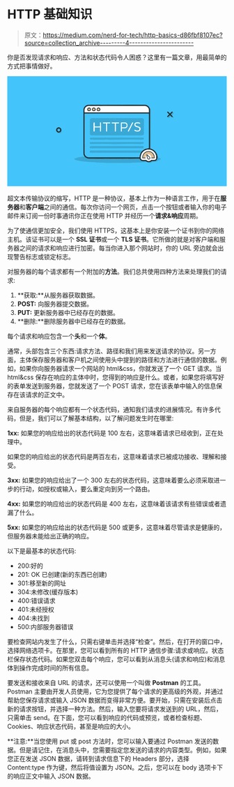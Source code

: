 # HTTP 基础知识

> 原文：<https://medium.com/nerd-for-tech/http-basics-d86fbf8107ec?source=collection_archive---------4----------------------->

你是否发现请求和响应、方法和状态代码令人困惑？这里有一篇文章，用最简单的方式把事情做好。

![](img/a6783ffacc995e3ebfb19ee7141339cb.png)

超文本传输协议的缩写，HTTP 是一种协议，基本上作为一种语言工作，用于在**服务器**和**客户端**之间的通信。每次你访问一个网页，点击一个按钮或者输入你的电子邮件来订阅一份时事通讯你正在使用 HTTP 并经历一个**请求&响应**周期。

为了使通信更加安全，我们使用 HTTPS，这基本上是你安装一个证书到你的网络主机。该证书可以是一个 **SSL 证书**或一个 **TLS 证书**。它所做的就是对客户端和服务器之间的请求和响应进行加密。每当你进入那个网站时，你的 URL 旁边就会出现警告标志或锁定标志。

对服务器的每个请求都有一个附加的**方法**。我们总共使用四种方法来处理我们的请求:

1.  **获取:**从服务器获取数据。
2.  **POST:** 向服务器提交数据。
3.  **PUT:** 更新服务器中已经存在的数据。
4.  **删除:**删除服务器中已经存在的数据。

每个请求和响应包含一个**头**和一个**体**。

通常，头部包含三个东西:请求方法、路径和我们用来发送请求的协议。另一方面，主体保存服务器和客户机之间使用头中提到的路径和方法进行通信的数据。例如，如果你向服务器请求一个网站的 html&css，你就发送了一个 GET 请求。当 html&css 保存在响应的主体中时，您得到的响应是什么。或者，如果您将填写好的表单发送到服务器，您就发送了一个 POST 请求，您在该表单中输入的信息保存在该请求的正文中。

来自服务器的每个响应都有一个状态代码，通知我们请求的进展情况。有许多代码，但是，我们可以了解基本结构，以了解问题发生时在哪里:

**1xx:** 如果您的响应给出的状态代码是 100 左右，这意味着请求已经收到，正在处理中。

如果您的响应给出的状态代码是两百左右，这意味着请求已被成功接收、理解和接受。

**3xx:** 如果您的响应给出了一个 300 左右的状态代码，这意味着要么必须采取进一步的行动，如授权或输入，要么重定向到另一个路由。

**4xx:** 如果您的响应给出的状态代码是 400 左右，这意味着该请求有些错误或者遗漏了什么。

**5xx:** 如果您的响应给出的状态代码是 500 或更多，这意味着尽管请求是健康的，但服务器未能给出正确的响应。

以下是最基本的状态代码:

*   200:好的
*   201: OK 已创建(新的东西已创建)
*   301:移至新的网址
*   304:未修改(缓存版本)
*   400:错误请求
*   401:未经授权
*   404:未找到
*   500:内部服务器错误

要检查网站内发生了什么，只需右键单击并选择“检查”。然后，在打开的窗口中，选择网络选项卡。在那里，您可以看到所有的 HTTP 通信步骤:请求或响应。状态栏保存状态代码。如果您双击每个响应，您可以看到从消息头(请求和响应)和消息体到操作完成时间的所有信息。

要发送和接收来自 URL 的请求，还可以使用一个叫做 **Postman** 的工具。Postman 主要由开发人员使用，它为您提供了每个请求的更高级的外观，并通过帮助您保存请求或输入 JSON 数据而变得非常方便。要开始，只需在安装后点击新的请求按钮，并选择一种方法。然后，输入您要将请求发送到的 URL，然后，只需单击 send。在下面，您可以看到响应的代码或预览，或者检查标题、Cookies、响应状态代码，甚至是响应的大小。

**注意:**当您使用 put 或 post 方法时，您可以输入要通过 Postman 发送的数据。但是请记住，在消息头中，您需要指定您发送的请求的内容类型。例如，如果您正在发送 JSON 数据，请转到请求信息下的 Headers 部分，选择 Content:type 作为键，然后将值设置为 JSON。之后，您可以在 body 选项卡下的响应正文中输入 JSON 数据。